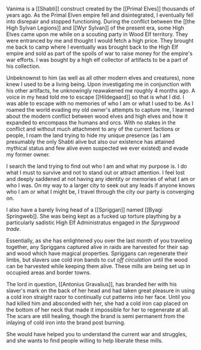 Vanima is a [[Shabti]] construct created by the [[Primal Elves]] thousands of years ago. As the Primal Elven empire fell and disintegrated, I eventually fell into disrepair and stopped functioning. During the conflict between the [[the High Sylvan Legions]] and [[Wyr Sylvan]] of the present era, some High Elves came upon me while on a scouting party in Wood Elf territory. They were entranced by me and thought I would fetch a high price. They brought me back to camp where I eventually was brought back to the High Elf empire and sold as part of the spoils of war to raise money for the empire's war efforts. I was bought by a high elf collector of artifacts to be a part of his collection.

Unbeknownst to him (as well as all other modern elves and creatures), none knew I used to be a living being. Upon investigating me in conjunction with his other artifacts, he unknowingly reawakened me roughly 4 months ago. A voice in my head told me to escape [[Hildegaard]] so that is what I did. I was able to escape with no memories of who I am or what I used to be. As I roamed the world evading my old owner's attempts to capture me, I learned about the modern conflict between wood elves and high elves and how it expanded to encompass the humans and orcs. With no stakes in the conflict and without much attachment to any of the current factions or people, I roam the land trying to hide my unique presence (as I am presumably the only Shabti alive but also our existence has attained mythical status and few alive even suspected we ever existed) and evade my former owner.

I search the land trying to find out who I am and what my purpose is. I do what I must to survive and not to stand out or attract attention. I feel lost and deeply saddened at not having any identity or memories of what I am or who I was. On my way to a larger city to seek out any leads if anyone knows who I am or what I might be, I travel through the city our party is converging on.

I also have a barely living head of a [[Spriggan]] named [[Byagi Springweb]]. She was being kept as a fucked up torture plaything by a particularly sadistic High Elf Administratus engaged in *the Sprygwood trade*.

Essentially, as she has enlightened you over the last month of you traveling together, any Spriggans captured alive in raids are harvested for their sap and wood which have magical properties. Spriggans can regenerate their limbs, but slavers use cold iron bands to *cut off circulation* until the wood can be harvested while keeping them alive. These mills are being set up in occupied areas and border towns.
  
The lord in question, [[Antonius Gravalius]], has branded her with his slaver's mark on the back of her head and had taken great pleasure in using a cold iron straight razor to continually cut patterns into her face. Until you had killed him and absconded with her, she had a cold iron cap placed on the bottom of her neck that made it impossible for her to regenerate at all. The scars are still healing, though the brand is semi permanent from the inlaying of cold iron into the brand post burning.  
  
She would have helped you to understand the current war and struggles, and she wants to find people willing to help liberate these mills.